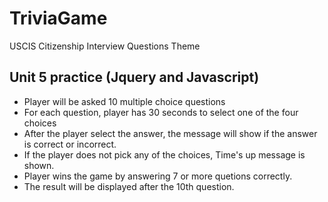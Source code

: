 # TriviaGame
USCIS Citizenship Interview Questions Theme

## Unit 5 practice (Jquery and Javascript)

- Player will be asked 10 multiple choice questions
- For each question, player has 30 seconds to select one of the four choices
- After the player select the answer, the message will show if the answer is correct or incorrect.
- If the player does not pick any of the choices, Time's up message is shown.
- Player wins the game by answering 7 or more quetions correctly.
- The result will be displayed after the 10th question.
